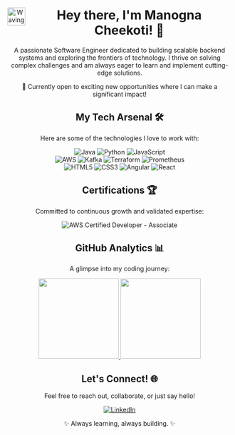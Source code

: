 <div align="center">
<img src="https://raw.githubusercontent.com/ManognaCheekoti/ManognaCheekoti/main/assets/wave.gif" width="40" align="left" alt="Waving Hand"/>
<h1>Hey there, I'm Manogna Cheekoti! 👋</h1>
<p>
A passionate Software Engineer dedicated to building scalable backend systems and exploring the frontiers of technology.
I thrive on solving complex challenges and am always eager to learn and implement cutting-edge solutions.
</p>
<p>
🚀 Currently open to exciting new opportunities where I can make a significant impact!
</p>
</div>

<div align="center">
<h2>My Tech Arsenal 🛠️</h2>
<p>Here are some of the technologies I love to work with:</p>

<p>
<!-- Programming Languages -->
<img src="https://img.shields.io/badge/Java-007396?style=for-the-badge&logo=java&logoColor=white" alt="Java"/>
<img src="https://img.shields.io/badge/Python-3776AB?style=for-the-badge&logo=python&logoColor=white" alt="Python"/>
<img src="https://img.shields.io/badge/JavaScript-F7DF1E?style=for-the-badge&logo=javascript&logoColor=black" alt="JavaScript"/>
<br>
<!-- Cloud & Infrastructure -->
<img src="https://img.shields.io/badge/AWS-232F3E?style=for-the-badge&logo=amazon-aws&logoColor=white" alt="AWS"/>
<img src="https://img.shields.io/badge/Apache%20Kafka-231F20?style=for-the-badge&logo=apache-kafka&logoColor=white" alt="Kafka"/>
<img src="https://img.shields.io/badge/Terraform-7B42BC?style=for-the-badge&logo=terraform&logoColor=white" alt="Terraform"/>
<img src="https://img.shields.io/badge/Prometheus-E6522C?style=for-the-badge&logo=prometheus&logoColor=white" alt="Prometheus"/>
<br>
<!-- Frontend & Web -->
<img src="https://img.shields.io/badge/HTML5-E34F26?style=for-the-badge&logo=html5&logoColor=white" alt="HTML5"/>
<img src="https://img.shields.io/badge/CSS3-1572B6?style=for-the-badge&logo=css3&logoColor=white" alt="CSS3"/>
<img src="https://img.shields.io/badge/Angular-DD0031?style=for-the-badge&logo=angular&logoColor=white" alt="Angular"/>
<img src="https://img.shields.io/badge/React-61DAFB?style=for-the-badge&logo=react&logoColor=black" alt="React"/>
</p>
</div>

<div align="center">
<h2>Certifications 🏆</h2>
<p>Committed to continuous growth and validated expertise:</p>
<p>
<img src="https://img.shields.io/badge/AWS%20Certified-Developer%20Associate-FF9900?style=for-the-badge&logo=amazon-aws&logoColor=white" alt="AWS Certified Developer - Associate"/>
</p>
</div>

<div align="center">
<h2>GitHub Analytics 📊</h2>
<p>A glimpse into my coding journey:</p>
<p>
<a href="https://github.com/ManognaCheekoti">
<img height="180em" src="https://github-readme-stats.vercel.app/api?username=ManognaCheekoti&show_icons=true&theme=algolia&include_all_commits=true&count_private=true"/>
<img height="180em" src="https://github-readme-stats.vercel.app/api/top-langs/?username=ManognaCheekoti&layout=compact&langs_count=8&theme=algolia"/>
</a>
</p>
</div>

<div align="center">
<h2>Let's Connect! 🌐</h2>
<p>Feel free to reach out, collaborate, or just say hello!</p>
<p>
<a href="https://www.linkedin.com/in/manogna-cheekoti-103ab0157/" target="_blank">
<img src="https://img.shields.io/badge/LinkedIn-0077B5?style=for-the-badge&logo=linkedin&logoColor=white" alt="LinkedIn"/>
</a>
<!-- You can add your email here if you like -->
<!-- <a href="mailto:your.email@example.com">
<img src="https://img.shields.io/badge/Email-D14836?style=for-the-badge&logo=gmail&logoColor=white" alt="Email"/>
</a> -->
</p>
</div>

<div align="center">
<p>✨ Always learning, always building. ✨</p>
</div>
